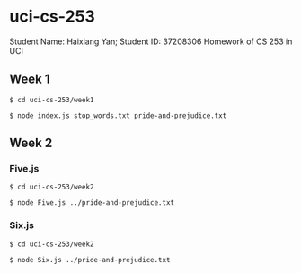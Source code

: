 # uci-cs-253

Student Name: Haixiang Yan;
Student ID: 37208306
Homework of CS 253 in UCI

## Week 1

```
$ cd uci-cs-253/week1

$ node index.js stop_words.txt pride-and-prejudice.txt
```

## Week 2

### Five.js

```
$ cd uci-cs-253/week2

$ node Five.js ../pride-and-prejudice.txt
```

### Six.js

```
$ cd uci-cs-253/week2

$ node Six.js ../pride-and-prejudice.txt
```
